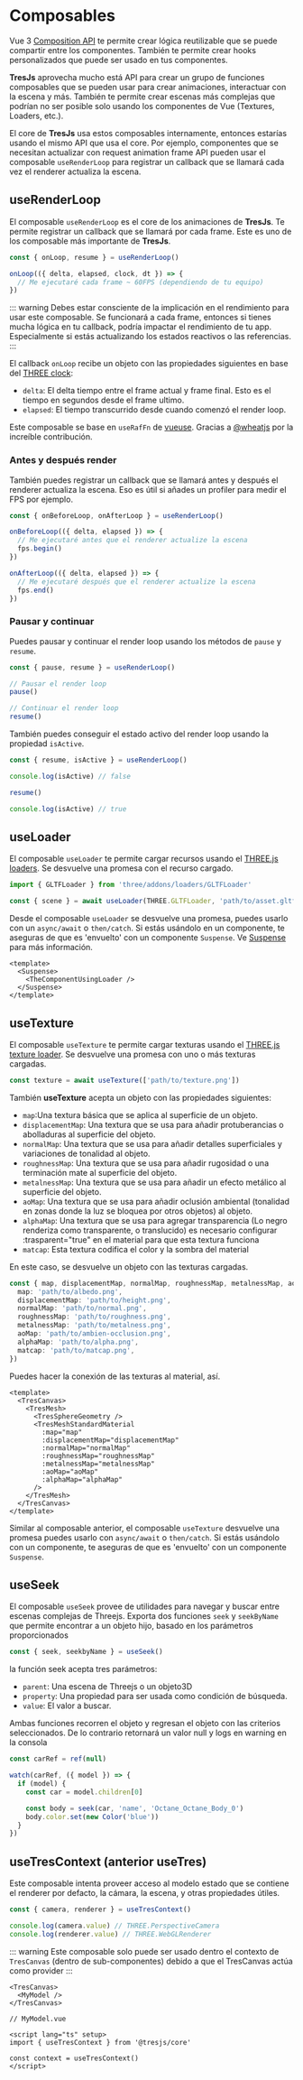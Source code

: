 # Composables

Vue 3 [Composition API](https://vuejs.org/guide/extras/composition-api-faq.html#what-is-composition-api) te permite crear lógica reutilizable que se puede compartir entre los componentes. También te permite crear hooks personalizados que puede ser usado en tus componentes.

**TresJs** aprovecha mucho está API para crear un grupo de funciones composables que se pueden usar para crear animaciones, interactuar con la escena y más. También te permite crear escenas más complejas que podrían no ser posible solo usando los componentes de Vue (Textures, Loaders, etc.).

El core de **TresJs** usa estos composables internamente, entonces estarías usando el mismo API que usa el core. Por ejemplo, componentes que se necesitan actualizar con request animation frame API pueden usar el composable `useRenderLoop` para registrar un callback que se llamará cada vez el renderer actualiza la escena.

## useRenderLoop

El composable `useRenderLoop` es el core de los animaciones de **TresJs**. Te permite registrar un callback que se llamará por cada frame. Este es uno de los composable más importante de **TresJs**.

```ts
const { onLoop, resume } = useRenderLoop()

onLoop(({ delta, elapsed, clock, dt }) => {
  // Me ejecutaré cada frame ~ 60FPS (dependiendo de tu equipo)
})
```

::: warning
Debes estar consciente de la implicación en el rendimiento para usar este composable. Se funcionará a cada frame, entonces si tienes mucha lógica en tu callback, podría impactar el rendimiento de tu app. Especialmente si estás actualizando los estados reactivos o las referencias.
:::

El callback `onLoop` recibe un objeto con las propiedades siguientes en base del [THREE clock](https://threejs.org/docs/?q=clock#api/en/core/Clock):

- `delta`: El delta tiempo entre el frame actual y frame final. Esto es el tiempo en segundos desde el frame ultimo.
- `elapsed`: El tiempo transcurrido desde cuando comenzó el render loop.

Este composable se base en `useRafFn` de [vueuse](https://vueuse.org/core/useRafFn/). Gracias a [@wheatjs](https://github.com/orgs/Tresjs/people/wheatjs) por la increíble contribución.

### Antes y después render

También puedes registrar un callback que se llamará antes y después el renderer actualiza la escena. Eso es útil si añades un profiler para medir el FPS por ejemplo.

```ts
const { onBeforeLoop, onAfterLoop } = useRenderLoop()

onBeforeLoop(({ delta, elapsed }) => {
  // Me ejecutaré antes que el renderer actualize la escena
  fps.begin()
})

onAfterLoop(({ delta, elapsed }) => {
  // Me ejecutaré después que el renderer actualize la escena
  fps.end()
})
```

### Pausar y continuar

Puedes pausar y continuar el render loop usando los métodos de `pause` y `resume`.

```ts
const { pause, resume } = useRenderLoop()

// Pausar el render loop
pause()

// Continuar el render loop
resume()
```

También puedes conseguir el estado activo del render loop usando la propiedad `isActive`.

```ts
const { resume, isActive } = useRenderLoop()

console.log(isActive) // false

resume()

console.log(isActive) // true
```

## useLoader

El composable `useLoader` te permite cargar recursos usando el [THREE.js loaders](https://threejs.org/docs/#manual/en/introduction/Loading-3D-models). Se desvuelve una promesa con el recurso cargado.

```ts
import { GLTFLoader } from 'three/addons/loaders/GLTFLoader'

const { scene } = await useLoader(THREE.GLTFLoader, 'path/to/asset.gltf')
```

Desde el composable `useLoader` se desvuelve una promesa, puedes usarlo con un `async/await` o `then/catch`. Si estás usándolo en un componente, te aseguras de que es 'envuelto' con un componente `Suspense`. Ve [Suspense](https://vuejs.org/guide/built-ins/suspense.html#suspense) para más información.

```vue
<template>
  <Suspense>
    <TheComponentUsingLoader />
  </Suspense>
</template>
```

## useTexture

El composable `useTexture` te permite cargar texturas usando el [THREE.js texture loader](https://threejs.org/docs/#api/en/loaders/TextureLoader). Se desvuelve una promesa con uno o más texturas cargadas.

```ts
const texture = await useTexture(['path/to/texture.png'])
```

También **useTexture** acepta un objeto con las propiedades siguientes:

- `map`:Una textura básica que se aplica al superficie de un objeto.
- `displacementMap`: Una textura que se usa para añadir protuberancias o abolladuras al superficie del objeto.
- `normalMap`: Una textura que se usa para añadir detalles superficiales y variaciones de tonalidad al objeto.
- `roughnessMap`: Una textura que se usa para añadir rugosidad o una terminación mate al superficie del objeto.
- `metalnessMap`: Una textura que se usa para añadir un efecto metálico al superficie del objeto.
- `aoMap`: Una textura que se usa para añadir oclusión ambiental (tonalidad en zonas donde la luz se bloquea por otros objetos) al objeto.
- `alphaMap`: Una textura que se usa para agregar transparencia (Lo negro renderiza como transparente, o translucido) es necesario configurar :trasparent="true" en el material para que esta textura funciona
- `matcap`: Esta textura codifica el color y la sombra del material

En este caso, se desvuelve un objeto con las texturas cargadas.

```ts
const { map, displacementMap, normalMap, roughnessMap, metalnessMap, aoMap, alphaMap, matcap } = await useTexture({
  map: 'path/to/albedo.png',
  displacementMap: 'path/to/height.png',
  normalMap: 'path/to/normal.png',
  roughnessMap: 'path/to/roughness.png',
  metalnessMap: 'path/to/metalness.png',
  aoMap: 'path/to/ambien-occlusion.png',
  alphaMap: 'path/to/alpha.png',
  matcap: 'path/to/matcap.png',
})
```

Puedes hacer la conexión de las texturas al material, así.

```vue
<template>
  <TresCanvas>
    <TresMesh>
      <TresSphereGeometry />
      <TresMeshStandardMaterial
        :map="map"
        :displacementMap="displacementMap"
        :normalMap="normalMap"
        :roughnessMap="roughnessMap"
        :metalnessMap="metalnessMap"
        :aoMap="aoMap"
        :alphaMap="alphaMap"
      />
    </TresMesh>
  </TresCanvas>
</template>
```

Similar al composable anterior, el composable `useTexture` desvuelve una promesa puedes usarlo con `async/await` o `then/catch`. Si estás usándolo con un componente, te aseguras de que es 'envuelto' con un componente `Suspense`.

## useSeek

El composable `useSeek` provee de utilidades para navegar y buscar entre escenas complejas de Threejs. Exporta dos funciones `seek` y `seekByName` que permite encontrar a un objeto hijo, basado en los parámetros proporcionados

```ts
const { seek, seekbyName } = useSeek()
```

la función seek acepta tres parámetros:

- `parent`: Una escena de Threejs o un objeto3D
- `property`: Una propiedad para ser usada como condición de búsqueda.
- `value`: El valor a buscar.

Ambas funciones recorren el objeto y regresan el objeto con las criterios seleccionados. De lo contrario retornará un valor null y logs en warning en la consola

```ts
const carRef = ref(null)

watch(carRef, ({ model }) => {
  if (model) {
    const car = model.children[0]

    const body = seek(car, 'name', 'Octane_Octane_Body_0')
    body.color.set(new Color('blue'))
  }
})
```

## useTresContext (anterior useTres)

Este composable intenta proveer acceso al modelo estado que se contiene el renderer por defacto, la cámara, la escena, y otras propiedades útiles.

```ts
const { camera, renderer } = useTresContext()

console.log(camera.value) // THREE.PerspectiveCamera
console.log(renderer.value) // THREE.WebGLRenderer
```

::: warning
Este composable solo puede ser usado dentro el contexto de `TresCanvas` (dentro de sub-componentes) debido a que el TresCanvas actúa como provider
:::

```vue
<TresCanvas>
  <MyModel />
</TresCanvas>
```

```vue
// MyModel.vue

<script lang="ts" setup>
import { useTresContext } from '@tresjs/core'

const context = useTresContext()
</script>
```
